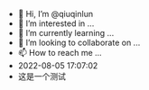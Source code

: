 - 👋 Hi, I’m @qiuqinlun
- 👀 I’m interested in ...
- 🌱 I’m currently learning ...
- 💞️ I’m looking to collaborate on ...
- 📫 How to reach me ...
- 2022-08-05 17:07:02
- 这是一个测试

<!---
qiuqinlun/qiuqinlun is a ✨ special ✨ repository because its `README.md` (this file) appears on your GitHub profile.
You can click the Preview link to take a look at your changes.
--->
